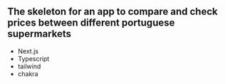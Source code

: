 ## The skeleton for an app to compare and check prices between different portuguese supermarkets

- Next.js
- Typescript
- tailwind
- chakra

